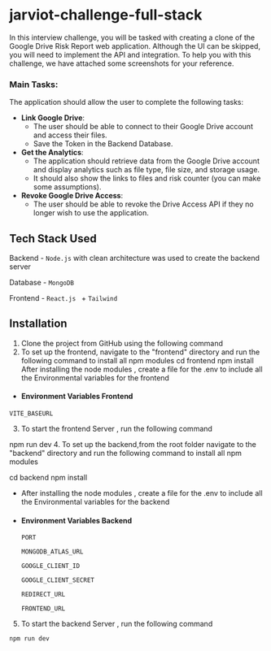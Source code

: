 
# jarviot-challenge-full-stack
In this interview challenge, you will be tasked with creating a clone of the Google Drive Risk Report web application. Although the UI can be skipped, you will need to implement the API and integration. To help you with this challenge, we have attached some screenshots for your reference.

### Main Tasks:

The application should allow the user to complete the following tasks:

- **Link Google Drive**:
    - The user should be able to connect to their Google Drive account and access their files.
    - Save the Token in the Backend Database.
- **Get the Analytics**:
    - The application should retrieve data from the Google Drive account and display analytics such as file type, file size, and storage usage.
    - It should also show the links to files and risk counter (you can make some assumptions).
- **Revoke Google Drive Access**:
    - The user should be able to revoke the Drive Access API if they no longer wish to use the application.
##  Tech Stack Used  
Backend - `Node.js`  with clean architecture was used to create the backend server 

Database - `MongoDB`

Frontend - `React.js ` + `Tailwind`
## Installation

   1.  Clone the project from GitHub using the following command
   2. To set up the frontend, navigate to the "frontend" directory and run the following command to install all npm modules
   cd frontend
   npm install
   After installing the node modules , create a file for the .env to include all the Environmental variables for the frontend

- #### Environment Variables Frontend
`VITE_BASEURL`

3.  To start the frontend Server , run the following command 

  npm run dev
   4. To set up the backend,from the root folder navigate to the "backend" directory and run the following command to install all npm modules

  cd backend
  npm install
* After installing the node modules , create a file for the .env to include all the Environmental variables for the backend

- #### Environment Variables Backend

   `PORT` 

   `MONGODB_ATLAS_URL `

   `GOOGLE_CLIENT_ID `

   `GOOGLE_CLIENT_SECRET `

   `REDIRECT_URL `

   `FRONTEND_URL `

5.  To start the backend Server , run the following command

   ```bash
  npm run dev
   ``` 


